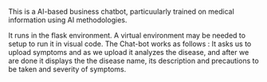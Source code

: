  This is a AI-based business chatbot, particuularly trained on medical information using AI methodologies.
 

 It runs in the flask environment. A virtual environment may be needed to setup to run it in visual code.
 The Chat-bot works as follows :
   It asks us to upload symptoms and as we upload it analyzes the disease, and after we are done it displays the the disease name, its description and precautions to be     taken and severity of symptoms. 
